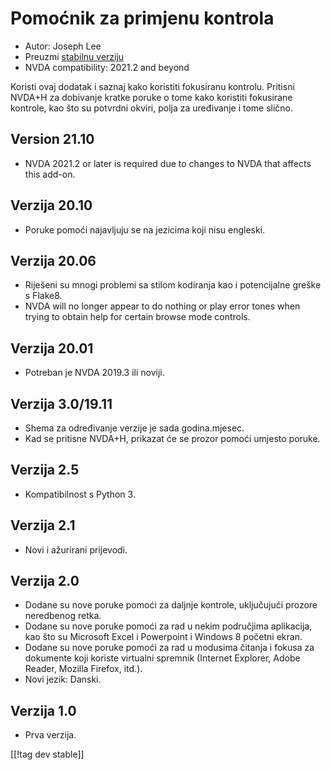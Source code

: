 # Pomoćnik za primjenu kontrola #

* Autor: Joseph Lee
* Preuzmi [stabilnu verziju][1]
* NVDA compatibility: 2021.2 and beyond

Koristi ovaj dodatak i saznaj kako koristiti fokusiranu kontrolu. Pritisni
NVDA+H za dobivanje kratke poruke o tome kako koristiti fokusirane kontrole,
kao što su potvrdni okviri, polja za uređivanje i tome slično.

## Version 21.10

* NVDA 2021.2 or later is required due to changes to NVDA that affects this
  add-on.

## Verzija 20.10

* Poruke pomoći najavljuju se na jezicima koji nisu engleski.

## Verzija 20.06

* Riješeni su mnogi problemi sa stilom kodiranja kao i potencijalne greške s
  Flake8.
* NVDA will no longer appear to do nothing or play error tones when trying
  to obtain help for certain browse mode controls.

## Verzija 20.01

* Potreban je NVDA 2019.3 ili noviji.

## Verzija 3.0/19.11

* Shema za određivanje verzije je sada godina.mjesec.
* Kad se pritisne NVDA+H, prikazat će se prozor pomoći umjesto poruke.

## Verzija 2.5

* Kompatibilnost s Python 3.

## Verzija 2.1

* Novi i ažurirani prijevodi.

## Verzija 2.0

* Dodane su nove poruke pomoći za daljnje kontrole, uključujući prozore
  neredbenog retka.
* Dodane su nove poruke pomoći za rad u nekim područjima aplikacija, kao što
  su Microsoft Excel i Powerpoint i Windows 8 početni ekran.
* Dodane su nove poruke pomoći za rad u modusima čitanja i fokusa za
  dokumente koji koriste virtualni spremnik (Internet Explorer, Adobe
  Reader, Mozilla Firefox, itd.).
* Novi jezik: Danski.

## Verzija 1.0

* Prva verzija.

[[!tag dev stable]]

[1]: https://addons.nvda-project.org/files/get.php?file=cua
